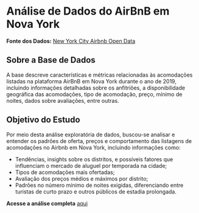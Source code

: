 # Análise de Dados do AirBnB em Nova York

**Fonte dos Dados:** [New York City Airbnb Open Data](https://www.kaggle.com/datasets/dgomonov/new-york-city-airbnb-open-data/data)

## Sobre a Base de Dados

A base descreve características e métricas relacionadas às acomodações listadas na plataforma AirBnB em Nova York durante o ano de 2019, incluindo informações detalhadas sobre os anfitriões, a disponibilidade geográfica das acomodações, tipo de acomodação, preço, mínimo de noites, dados sobre avaliações, entre outras.

## Objetivo do Estudo

Por meio desta análise exploratória de dados, buscou-se analisar e entender os padrões de oferta, preços e comportamento das listagens de acomodações no Airbnb em Nova York, incluindo informações como:

- Tendências, insights sobre os distritos, e possíveis fatores que influenciam o mercado de aluguel por temporada na cidade;
- Tipos de acomodações mais ofertadas;
- Avaliação dos preços médios e máximos por distrito;
- Padrões no número mínimo de noites exigidas, diferenciando entre turistas de curto prazo e outros públicos de estadia prolongada.

**Acesse a análise completa** [aqui](https://github.com/laissapadilha/Python-NYC_AirBnB/blob/4d929530c75e24c516f495cbc4a33303d09f16ed/airbnb_nyc.ipynb)
